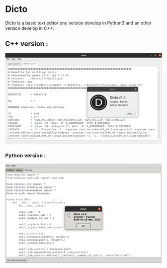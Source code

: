 # Dicto
Dicto is a basic text editor one version develop in Python3 and an other version develop in C++.

## C++ version :

![IHM C++ de dicto](img/01.png)

### Python version :

![IHM Python3 de dicto](img/02.png)
